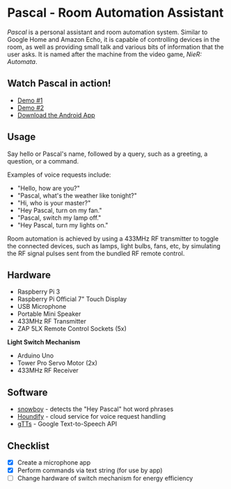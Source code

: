 Pascal - Room Automation Assistant
=============

*Pascal* is a personal assistant and room automation system. Similar to Google Home and Amazon Echo,
it is capable of controlling devices in the room, as well as providing small talk and various bits of
information that the user asks. It is named after the machine from the video game, *NieR: Automata*.

## Watch Pascal in action!

- [Demo #1](https://youtu.be/9yTI9BmjDJw)
- [Demo #2](https://youtu.be/AAwFsfFT8-s)
- [Download the Android App](https://play.google.com/store/apps/details?id=com.khan.baron.pascal)

## Usage

Say hello or Pascal's name, followed by a query, such as a greeting, a question, or a command.

Examples of voice requests include:
- "Hello, how are you?"
- "Pascal, what's the weather like tonight?"
- "Hi, who is your master?"
- "Hey Pascal, turn on my fan."
- "Pascal, switch my lamp off."
- "Hey Pascal, turn my lights on."

Room automation is achieved by using a 433MHz RF transmitter to toggle the connected devices, such as
lamps, light bulbs, fans, etc, by simulating the RF signal pulses sent from the bundled RF remote control.

## Hardware

- Raspberry Pi 3
- Raspberry Pi Official 7" Touch Display
- USB Microphone
- Portable Mini Speaker
- 433MHz RF Transmitter
- ZAP 5LX Remote Control Sockets (5x)

__Light Switch Mechanism__
- Arduino Uno
- Tower Pro Servo Motor (2x)
- 433MHz RF Receiver

## Software

- [snowboy](https://github.com/Kitt-AI/snowboy) - detects the "Hey Pascal" hot word phrases
- [Houndify](https://www.houndify.com) - cloud service for voice request handling
- [gTTs](https://github.com/pndurette/gTTS) - Google Text-to-Speech API

## Checklist

- [x] Create a microphone app
- [x] Perform commands via text string (for use by app)
- [ ] Change hardware of switch mechanism for energy efficiency
